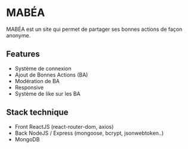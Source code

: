 MABÉA
======

MABÉA est un site qui permet de partager ses bonnes actions de façon anonyme.

Features
-------

* Système de connexion
* Ajout de Bonnes Actions (BA)
* Modération de BA
* Responsive
* Système de like sur les BA

Stack technique
------------

* Front ReactJS (react-router-dom, axios)
* Back NodeJS / Express (mongoose, bcrypt, jsonwebtoken..)
* MongoDB
